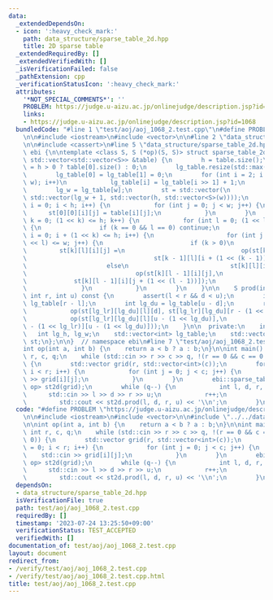 ```yaml
---
data:
  _extendedDependsOn:
  - icon: ':heavy_check_mark:'
    path: data_structure/sparse_table_2d.hpp
    title: 2D sparse table
  _extendedRequiredBy: []
  _extendedVerifiedWith: []
  _isVerificationFailed: false
  _pathExtension: cpp
  _verificationStatusIcon: ':heavy_check_mark:'
  attributes:
    '*NOT_SPECIAL_COMMENTS*': ''
    PROBLEM: https://judge.u-aizu.ac.jp/onlinejudge/description.jsp?id=1068
    links:
    - https://judge.u-aizu.ac.jp/onlinejudge/description.jsp?id=1068
  bundledCode: "#line 1 \"test/aoj/aoj_1068_2.test.cpp\"\n#define PROBLEM \"https://judge.u-aizu.ac.jp/onlinejudge/description.jsp?id=1068\"\
    \n\n#include <iostream>\n#include <vector>\n\n#line 2 \"data_structure/sparse_table_2d.hpp\"\
    \n\n#include <cassert>\n#line 5 \"data_structure/sparse_table_2d.hpp\"\n\nnamespace\
    \ ebi {\n\ntemplate <class S, S (*op)(S, S)> struct sparse_table_2d {\n    sparse_table_2d(const\
    \ std::vector<std::vector<S>> &table) {\n        h = table.size();\n        w\
    \ = h > 0 ? table[0].size() : 0;\n        lg_table.resize(std::max(h, w) + 1);\n\
    \        lg_table[0] = lg_table[1] = 0;\n        for (int i = 2; i <= std::max(h,\
    \ w); i++)\n            lg_table[i] = lg_table[i >> 1] + 1;\n        lg_h = lg_table[h];\n\
    \        lg_w = lg_table[w];\n        st = std::vector(\n            lg_h + 1,\
    \ std::vector(lg_w + 1, std::vector(h, std::vector<S>(w))));\n        for (int\
    \ i = 0; i < h; i++) {\n            for (int j = 0; j < w; j++) {\n          \
    \      st[0][0][i][j] = table[i][j];\n            }\n        }\n        for (int\
    \ k = 0; (1 << k) <= h; k++) {\n            for (int l = 0; (1 << l) <= w; l++)\
    \ {\n                if (k == 0 && l == 0) continue;\n                for (int\
    \ i = 0; i + (1 << k) <= h; i++) {\n                    for (int j = 0; j + (1\
    \ << l) <= w; j++) {\n                        if (k > 0)\n                   \
    \         st[k][l][i][j] =\n                                op(st[k - 1][l][i][j],\n\
    \                                   st[k - 1][l][i + (1 << (k - 1))][j]);\n  \
    \                      else\n                            st[k][l][i][j] =\n  \
    \                              op(st[k][l - 1][i][j],\n                      \
    \             st[k][l - 1][i][j + (1 << (l - 1))]);\n                    }\n \
    \               }\n            }\n        }\n    }\n\n    S prod(int l, int d,\
    \ int r, int u) const {\n        assert(l < r && d < u);\n        int lg_lr =\
    \ lg_table[r - l];\n        int lg_du = lg_table[u - d];\n        return op(\n\
    \            op(st[lg_lr][lg_du][l][d], st[lg_lr][lg_du][r - (1 << lg_lr)][d]),\n\
    \            op(st[lg_lr][lg_du][l][u - (1 << lg_du)],\n               st[lg_lr][lg_du][r\
    \ - (1 << lg_lr)][u - (1 << lg_du)]));\n    }\n\n  private:\n    int h, w;\n \
    \   int lg_h, lg_w;\n    std::vector<int> lg_table;\n    std::vector<std::vector<std::vector<std::vector<S>>>>\
    \ st;\n};\n\n}  // namespace ebi\n#line 7 \"test/aoj/aoj_1068_2.test.cpp\"\n\n\
    int op(int a, int b) {\n    return a < b ? a : b;\n}\n\nint main() {\n    int\
    \ r, c, q;\n    while (std::cin >> r >> c >> q, !(r == 0 && c == 0 && q == 0))\
    \ {\n        std::vector grid(r, std::vector<int>(c));\n        for (int i = 0;\
    \ i < r; i++) {\n            for (int j = 0; j < c; j++) {\n                std::cin\
    \ >> grid[i][j];\n            }\n        }\n        ebi::sparse_table_2d<int,\
    \ op> st2d(grid);\n        while (q--) {\n            int l, d, r, u;\n      \
    \      std::cin >> l >> d >> r >> u;\n            r++;\n            u++;\n   \
    \         std::cout << st2d.prod(l, d, r, u) << '\\n';\n        }\n    }\n}\n"
  code: "#define PROBLEM \"https://judge.u-aizu.ac.jp/onlinejudge/description.jsp?id=1068\"\
    \n\n#include <iostream>\n#include <vector>\n\n#include \"../../data_structure/sparse_table_2d.hpp\"\
    \n\nint op(int a, int b) {\n    return a < b ? a : b;\n}\n\nint main() {\n   \
    \ int r, c, q;\n    while (std::cin >> r >> c >> q, !(r == 0 && c == 0 && q ==\
    \ 0)) {\n        std::vector grid(r, std::vector<int>(c));\n        for (int i\
    \ = 0; i < r; i++) {\n            for (int j = 0; j < c; j++) {\n            \
    \    std::cin >> grid[i][j];\n            }\n        }\n        ebi::sparse_table_2d<int,\
    \ op> st2d(grid);\n        while (q--) {\n            int l, d, r, u;\n      \
    \      std::cin >> l >> d >> r >> u;\n            r++;\n            u++;\n   \
    \         std::cout << st2d.prod(l, d, r, u) << '\\n';\n        }\n    }\n}"
  dependsOn:
  - data_structure/sparse_table_2d.hpp
  isVerificationFile: true
  path: test/aoj/aoj_1068_2.test.cpp
  requiredBy: []
  timestamp: '2023-07-24 13:25:50+09:00'
  verificationStatus: TEST_ACCEPTED
  verifiedWith: []
documentation_of: test/aoj/aoj_1068_2.test.cpp
layout: document
redirect_from:
- /verify/test/aoj/aoj_1068_2.test.cpp
- /verify/test/aoj/aoj_1068_2.test.cpp.html
title: test/aoj/aoj_1068_2.test.cpp
---
```

